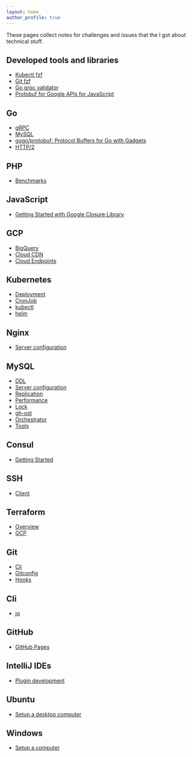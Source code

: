 ```yaml
---
layout: home
author_profile: true
---
```

These pages collect notes for challenges and issues that the I got about technical stuff.

Developed tools and libraries
----
- [Kubectl fzf](https://github.com/at-ishikawa/kubectl-fzf)
- [Git fzf](https://github.com/at-ishikawa/git-fzf)
- [Go grpc validator](https://pkg.go.dev/github.com/at-ishikawa/go-grpc-validator/playground/v9?tab=doc)
- [Protobuf for Google APIs for JavaScript](https://www.npmjs.com/package/@at-ishikawa/googleapis-protobuf)

Go
----
- [gRPC](./docs/golang/grpc)
- [MySQL](./docs/golang/mysql)
- [gogo/protobuf: Protocol Buffers for Go with Gadgets](./docs/golang/gogoprotobuf)
- [HTTP/2](./docs/golang/http2)

PHP
---
- [Benchmarks](./docs/php/benchmarks)

JavaScript
----
- [Getting Started with Google Closure Library](./docs/javascript/google-closure-library)


GCP
----
- [BigQuery](./docs/gcp/bigquery)
- [Cloud CDN](./docs/gcp/cloud_cdn)
- [Cloud Endpoints](./docs/gcp/cloud_endpoints)

Kubernetes
---
- [Deployment](./docs/kubernetes/deployment)
- [CronJob](./docs/kubernetes/cronjob)
- [kubectl](./docs/kubernetes/kubectl)
- [helm](./docs/kubernetes/helm/client)


Nginx
---
- [Server configuration](./docs/nginx/server_config)

MySQL
----
- [DDL](./docs/mysql/ddl)
- [Server configuration](./docs/mysql/server_config)
- [Replication](./docs/mysql/replication)
- [Performance](./docs/mysql/performance)
- [Lock](./docs/mysql/lock)
- [gh-ost](./docs/mysql/gh-ost)
- [Orchestrator](./docs/mysql/orchestrator)
- [Tools](./docs/mysql/tools)


Consul
---
- [Getting Started](./docs/consul/getting_started)


SSH
----
- [Client](./docs/ssh/client)


Terraform
----
- [Overview](./docs/terraform/overview)
- [GCP](./docs/terraform/gcp)

Git
---
- [Cli](./docs/git/cli)
- [Gitconfig](./docs/git/gitconfig)
- [Hooks](./docs/git/hooks)

Cli
---
- [jq](./docs/cli/jq)


GitHub
----
- [GitHub Pages](./docs/github/github_pages)

IntelliJ IDEs
---
- [Plugin development](./docs/intellij/plugin)

Ubuntu
---
- [Setup a desktop computer](./docs/ubuntu/setup)

Windows
---
- [Setup a computer](./docs/windows/setup)
